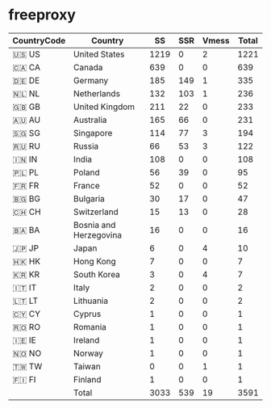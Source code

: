 # freeproxy

|CountryCode|Country|SS|SSR|Vmess|Total|
|  ----  | ----  |  ----  | ----  |  ----  | ----  |
|🇺🇸 US|United States|1219|0|2|1221|
|🇨🇦 CA|Canada|639|0|0|639|
|🇩🇪 DE|Germany|185|149|1|335|
|🇳🇱 NL|Netherlands|132|103|1|236|
|🇬🇧 GB|United Kingdom|211|22|0|233|
|🇦🇺 AU|Australia|165|66|0|231|
|🇸🇬 SG|Singapore|114|77|3|194|
|🇷🇺 RU|Russia|66|53|3|122|
|🇮🇳 IN|India|108|0|0|108|
|🇵🇱 PL|Poland|56|39|0|95|
|🇫🇷 FR|France|52|0|0|52|
|🇧🇬 BG|Bulgaria|30|17|0|47|
|🇨🇭 CH|Switzerland|15|13|0|28|
|🇧🇦 BA|Bosnia and Herzegovina|16|0|0|16|
|🇯🇵 JP|Japan|6|0|4|10|
|🇭🇰 HK|Hong Kong|7|0|0|7|
|🇰🇷 KR|South Korea|3|0|4|7|
|🇮🇹 IT|Italy|2|0|0|2|
|🇱🇹 LT|Lithuania|2|0|0|2|
|🇨🇾 CY|Cyprus|1|0|0|1|
|🇷🇴 RO|Romania|1|0|0|1|
|🇮🇪 IE|Ireland|1|0|0|1|
|🇳🇴 NO|Norway|1|0|0|1|
|🇹🇼 TW|Taiwan|0|0|1|1|
|🇫🇮 FI|Finland|1|0|0|1|
||Total|3033|539|19|3591|
